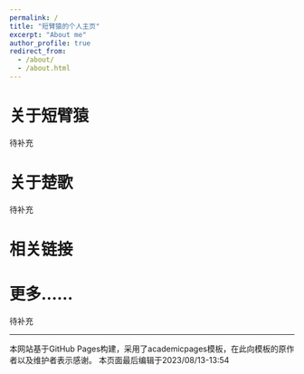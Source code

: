 ```yaml
---
permalink: /
title: "短臂猿的个人主页"
excerpt: "About me"
author_profile: true
redirect_from: 
  - /about/
  - /about.html
---
```



关于短臂猿
======
待补充

关于楚歌
======
待补充

相关链接
======

更多……
======
待补充

------
本网站基于GitHub Pages构建，采用了academicpages模板，在此向模板的原作者以及维护者表示感谢。
本页面最后编辑于2023/08/13-13:54
